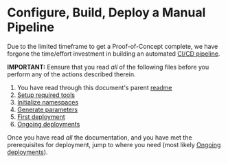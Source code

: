 # Configure, Build, Deploy a Manual Pipeline
Due to the limited timeframe to get a Proof-of-Concept complete, we have forgone the time/effort investment in building an automated [CI/CD pipeline](https://www.redhat.com/en/topics/devops/what-is-ci-cd).

**IMPORTANT:** Eensure that you read _all_ of the following files before you perform any of the actions described therein.

1. You have read through this document's parent [readme](./README.md)
1. [Setup required tools](./tooling.md)
1. [Initialize namespaces](./initialization.md)
1. [Generate parameters](./generated-params.md)
1. [First deployment](./first-deployments.md)
1. [Ongoing deployments](./ongoing-deployments.md)

Once you have read _all_ the documentation, and you have met the prerequisites for deployment, jump to where you need (most likely [Ongoing deployments](./ongoing-deployments.md)).
